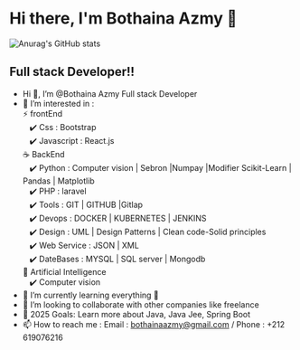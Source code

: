

<!--
**Botayna-azmy/Botayna-azmy** is a ✨ _special_ ✨ repository because its `README.md` (this file) appears on your GitHub profile.

Here are some ideas to get you started:

- 🔭 I’m currently working on ...
- 🌱 I’m currently learning ...
- 👯 I’m looking to collaborate on ...
- 🤔 I’m looking for help with ...
- 💬 Ask me about ...
- 📫 How to reach me: ...
- 😄 Pronouns: ...
- ⚡ Fun fact: ...
-->

# Hi there, I'm Bothaina Azmy 👋 

![Anurag's GitHub stats](https://github-readme-stats.vercel.app/api?username=BothainaAzmy&theme=radical&show_icons=true)
##  Full stack Developer!!
-  Hi 👋, I’m @Bothaina Azmy Full stack Developer
- 👀 I’m interested in :<br>
        ⚡ frontEnd <br>
          &nbsp; &nbsp;✔️ Css : Bootstrap  <br>
          &nbsp; &nbsp;✔️ Javascript : React.js  <br>
        ☕ BackEnd <br>
          &nbsp; &nbsp;✔️ Python : Computer vision | Sebron |Numpay |Modifier Scikit-Learn | Pandas | Matplotlib  <br>
          &nbsp; &nbsp;✔️ PHP : laravel  <br>
          &nbsp; &nbsp;✔️ Tools : GIT | GITHUB |Gitlap <br>
          &nbsp; &nbsp;✔️ Devops : DOCKER | KUBERNETES | JENKINS <br> 
          &nbsp; &nbsp;✔️ Design : UML | Design Patterns | Clean code-Solid principles <br>
          &nbsp; &nbsp;✔️ Web Service : JSON | XML<br>
          &nbsp; &nbsp;✔️ DateBases : MYSQL | SQL server | Mongodb<br>
        🤖 Artificial Intelligence <br>
          &nbsp; &nbsp;✔️ Computer vision <br>
- 📖 I’m currently learning everything 🤣 <br>
- 👯 I’m looking to collaborate with other companies like freelance <br>
- 🥅 2025 Goals: Learn more about Java, Java Jee, Spring Boot <br>
- 📫 How to reach me : Email : bothainaazmy@gmail.com / Phone : +212 619076216 <br>

